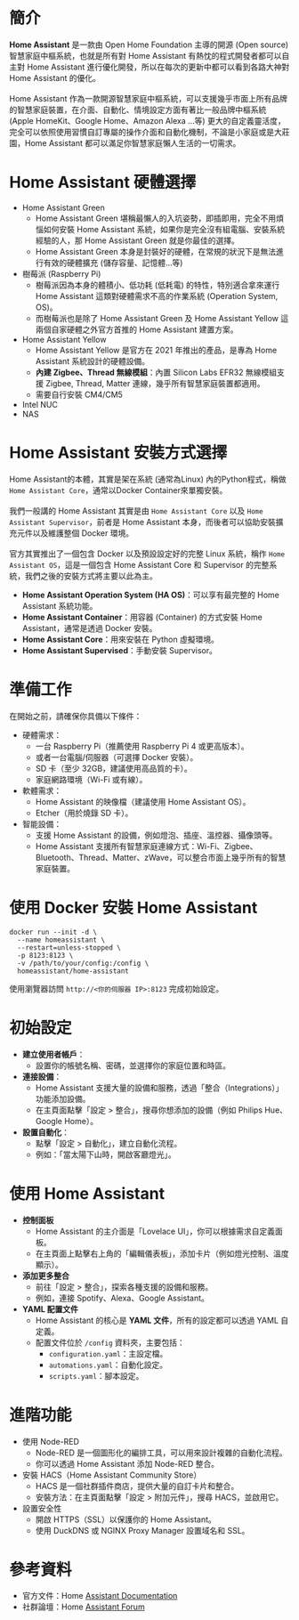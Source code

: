 # 簡介
**Home Assistant** 是一款由 Open Home Foundation 主導的開源 (Open source) 智慧家庭中樞系統，也就是所有對 Home Assistant 有熱忱的程式開發者都可以自主對 Home Assistant 進行優化開發，所以在每次的更新中都可以看到各路大神對 Home Assistant 的優化。
<br/><br/>
Home Assistant 作為一款開源智慧家庭中樞系統，可以支援幾乎市面上所有品牌的智慧家庭裝置，在介面、自動化、情境設定方面有著比一般品牌中樞系統 (Apple HomeKit、Google Home、Amazon Alexa …等) 更大的自定義靈活度，完全可以依照使用習慣自訂專屬的操作介面和自動化機制，不論是小家庭或是大莊園，Home Assistant 都可以滿足你智慧家庭懶人生活的一切需求。

# Home Assistant 硬體選擇
- Home Assistant Green
  - Home Assistant Green 堪稱最懶人的入坑姿勢，即插即用，完全不用煩惱如何安裝 Home Assistant 系統，如果你是完全沒有組電腦、安裝系統經驗的人，那 Home Assistant Green 就是你最佳的選擇。
  - Home Assistant Green 本身是封裝好的硬體，在常規的狀況下是無法進行有效的硬體擴充 (儲存容量、記憶體…等)
- 樹莓派 (Raspberry Pi)
  - 樹莓派因為本身的體積小、低功耗 (低耗電) 的特性，特別適合拿來運行 Home Assistant 這類對硬體需求不高的作業系統 (Operation System, OS)。
  - 而樹莓派也是除了 Home Assistant Green 及 Home Assistant Yellow 這兩個自家硬體之外官方首推的 Home Assistant 建置方案。
- Home Assistant Yellow
  - Home Assistant Yellow 是官方在 2021 年推出的產品，是專為 Home Assistant 系統設計的硬體設備。
  - **內建 Zigbee、Thread 無線模組**：內置 Silicon Labs EFR32 無線模組支援 Zigbee, Thread, Matter 連線，幾乎所有智慧家庭裝置都適用。
  - 需要自行安裝 CM4/CM5
- Intel NUC
- NAS

# Home Assistant 安裝方式選擇
Home Assistant的本體，其實是架在系統 (通常為Linux) 內的Python程式，稱做 `Home Assistant Core`，通常以Docker Container來單獨安裝。
<br/><br/>
我們一般講的 Home Assistant 其實是由 `Home Assistant Core` 以及 `Home Assistant Supervisor`，前者是 Home Assistant 本身，而後者可以協助安裝擴充元件以及維護整個 Docker 環境。
<br/><br/>
官方其實推出了一個包含 Docker 以及預設設定好的完整 Linux 系統，稱作 `Home Assistant OS`，這是一個包含 Home Assistant Core 和 Supervisor 的完整系統，我們之後的安裝方式將主要以此為主。
- **Home Assistant Operation System (HA OS)**：可以享有最完整的 Home Assistant 系統功能。
- **Home Assistant Container**：用容器 (Container) 的方式安裝 Home Assistant，通常是透過 Docker 安裝。
- **Home Assistant Core**：用來安裝在 Python 虛擬環境。
- **Home Assistant Supervised**：手動安裝 Supervisor。

# 準備工作
在開始之前，請確保你具備以下條件：
- 硬體需求：
  - 一台 Raspberry Pi（推薦使用 Raspberry Pi 4 或更高版本）。
  - 或者一台電腦/伺服器（可選擇 Docker 安裝）。
  - SD 卡（至少 32GB，建議使用高品質的卡）。
  - 家庭網路環境（Wi-Fi 或有線）。
- 軟體需求：
  - Home Assistant 的映像檔（建議使用 Home Assistant OS）。
  - Etcher（用於燒錄 SD 卡）。
- 智能設備：
  - 支援 Home Assistant 的設備，例如燈泡、插座、溫控器、攝像頭等。
  - Home Assistant 支援所有智慧家庭連線方式：Wi-Fi、Zigbee、Bluetooth、Thread、Matter、zWave，可以整合市面上幾乎所有的智慧家庭裝置。

# 使用 Docker 安裝 Home Assistant
```
docker run --init -d \ 
  --name homeassistant \  
  --restart=unless-stopped \  
  -p 8123:8123 \  
  -v /path/to/your/config:/config \  
  homeassistant/home-assistant  
```
使用瀏覽器訪問 `http://<你的伺服器 IP>:8123` 完成初始設定。

# 初始設定
- **建立使用者帳戶**：
  - 設置你的帳號名稱、密碼，並選擇你的家庭位置和時區。
- **連接設備**：
  - Home Assistant 支援大量的設備和服務，透過「整合（Integrations）」功能添加設備。
  - 在主頁面點擊「設定 > 整合」，搜尋你想添加的設備（例如 Philips Hue、Google Home）。
- **設置自動化**：
  - 點擊「設定 > 自動化」，建立自動化流程。
  - 例如：「當太陽下山時，開啟客廳燈光」。

# 使用 Home Assistant
- **控制面板**
  - Home Assistant 的主介面是「Lovelace UI」，你可以根據需求自定義面板。
  - 在主頁面上點擊右上角的「編輯儀表板」，添加卡片（例如燈光控制、溫度顯示）。
- **添加更多整合**
  - 前往「設定 > 整合」，探索各種支援的設備和服務。
  - 例如，連接 Spotify、Alexa、Google Assistant。
- **YAML 配置文件**
  - Home Assistant 的核心是 **YAML 文件**，所有的設定都可以透過 YAML 自定義。
  - 配置文件位於 `/config` 資料夾，主要包括：
    - `configuration.yaml`：主設定檔。
    - `automations.yaml`：自動化設定。
    - `scripts.yaml`：腳本設定。

# 進階功能
- 使用 Node-RED
  - Node-RED 是一個圖形化的編排工具，可以用來設計複雜的自動化流程。
  - 你可以透過 Home Assistant 添加 Node-RED 整合。
- 安裝 HACS（Home Assistant Community Store）
  - HACS 是一個社群插件商店，提供大量的自訂卡片和整合。
  - 安裝方法：在主頁面點擊「設定 > 附加元件」，搜尋 HACS，並啟用它。
- 設置安全性
  - 開啟 HTTPS（SSL）以保護你的 Home Assistant。
  - 使用 DuckDNS 或 NGINX Proxy Manager 設置域名和 SSL。

# 參考資料
- 官方文件：Home [Assistant Documentation](https://www.home-assistant.io/docs/)
- 社群論壇：Home [Assistant Forum](https://community.home-assistant.io/)
